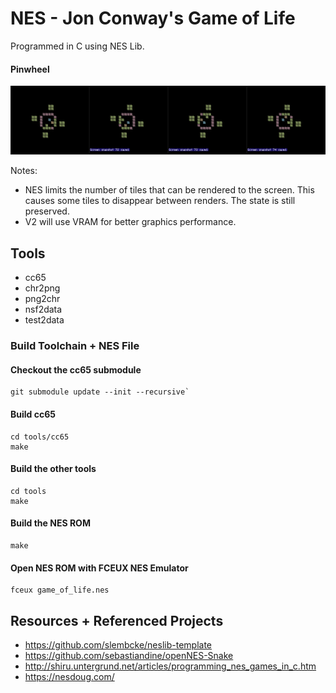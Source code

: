 # NES - Jon Conway's Game of Life

Programmed in C using NES Lib.

#### Pinwheel
<img src="https://github.com/kennycason/game_of_life_nes/blob/main/output/image/game_of_life_pinwheel_1.png?raw=true" width="25%" title="Pinwheel"/><img src="https://github.com/kennycason/game_of_life_nes/blob/main/output/image/game_of_life_pinwheel_2.png?raw=true" width="25%" title="Pinwheel"/><img src="https://github.com/kennycason/game_of_life_nes/blob/main/output/image/game_of_life_pinwheel_3.png?raw=true" width="25%" title="Pinwheel"/><img src="https://github.com/kennycason/game_of_life_nes/blob/main/output/image/game_of_life_pinwheel_4.png?raw=true" width="25%" title="Pinwheel"/>

Notes:
- NES limits the number of tiles that can be rendered to the screen. This causes some tiles to disappear between renders. The state is still preserved.
- V2 will use VRAM for better graphics performance.

## Tools

- cc65
- chr2png
- png2chr
- nsf2data
- test2data

### Build Toolchain + NES File

#### Checkout the cc65 submodule
```
git submodule update --init --recursive`
```

#### Build cc65
```
cd tools/cc65
make
```

#### Build the other tools
```
cd tools
make
```

#### Build the NES ROM
```
make
```

#### Open NES ROM with FCEUX NES Emulator
```
fceux game_of_life.nes
```

## Resources + Referenced Projects

- https://github.com/slembcke/neslib-template
- https://github.com/sebastiandine/openNES-Snake
- http://shiru.untergrund.net/articles/programming_nes_games_in_c.htm
- https://nesdoug.com/
